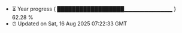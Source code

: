 - ⏳ Year progress { ██████████████████▁▁▁▁▁▁▁▁▁▁▁▁ } 62.28 %
- ⏰ Updated on Sat, 16 Aug 2025 07:22:33 GMT

